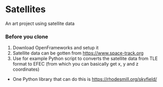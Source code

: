 # Satellites
An art project using satellite data

### Before you clone
1. Download OpenFrameworks and setup it
2. Satellite data can be gotten from https://www.space-track.org
3. Use for example Python script to converts the satellite data from TLE format to EFEC (from which you can basically get x, y and z coordinates)
- One Python library that can do this is https://rhodesmill.org/skyfield/
